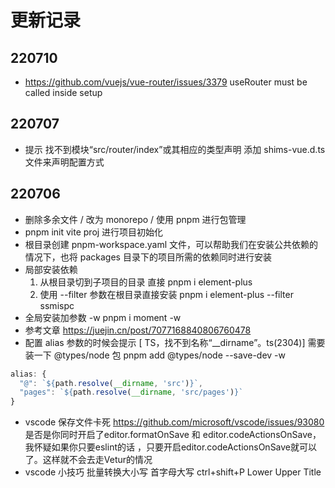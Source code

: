# 更新记录
## 220710
- https://github.com/vuejs/vue-router/issues/3379
  useRouter must be called inside setup
## 220707
- 提示 找不到模块“src/router/index”或其相应的类型声明 
  添加 shims-vue.d.ts 文件来声明配置方式
## 220706
- 删除多余文件 / 改为 monorepo / 使用 pnpm 进行包管理
- pnpm init vite proj 进行项目初始化
- 根目录创建 pnpm-workspace.yaml 文件，可以帮助我们在安装公共依赖的情况下，也将 packages 目录下的项目所需的依赖同时进行安装
- 局部安装依赖
  1. 从根目录切到子项目的目录 直接 pnpm i element-plus
  2. 使用 --filter 参数在根目录直接安装 pnpm i element-plus --filter ssmispc
- 全局安装加参数 -w  pnpm i moment -w
- 参考文章 https://juejin.cn/post/7077168840806760478
- 配置 alias 参数的时候会提示 [ TS，找不到名称“__dirname”。ts(2304)]
  需要装一下 @types/node 包 
  pnpm add @types/node --save-dev -w
```js
alias: {
  "@": `${path.resolve(__dirname, 'src')}`,
  "pages": `${path.resolve(__dirname, 'src/pages')}`
}
``` 
- vscode 保存文件卡死 
  https://github.com/microsoft/vscode/issues/93080
  是否是你同时开启了editor.formatOnSave 和 editor.codeActionsOnSave， 我怀疑如果你只要eslint的话 ，只要开启editor.codeActionsOnSave就可以了。这样就不会去走Vetur的情况
- vscode 小技巧 批量转换大小写 首字母大写
  ctrl+shift+P  Lower Upper Title
